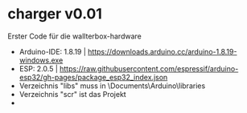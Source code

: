 # charger v0.01
Erster Code für die wallterbox-hardware

* Arduino-IDE: 1.8.19 | https://downloads.arduino.cc/arduino-1.8.19-windows.exe
* ESP: 2.0.5 | https://raw.githubusercontent.com/espressif/arduino-esp32/gh-pages/package_esp32_index.json
* Verzeichnis "libs" muss in \Documents\Arduino\libraries 
* Verzeichnis "scr" ist das Projekt
*
